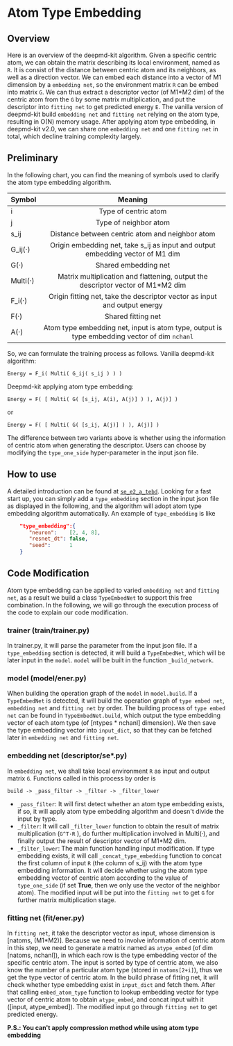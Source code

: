 # Atom Type Embedding
## Overview
Here is an overview of the deepmd-kit algorithm. Given a specific centric atom, we can obtain the matrix describing its local environment, named as `R`. It is consist of the distance between centric atom and its neighbors, as well as a direction vector. We can embed each distance into a vector of M1 dimension by a `embedding net`, so the environment matrix `R` can be embed into matrix `G`. We can thus extract a descriptor vector (of M1*M2 dim) of the centric atom from the `G` by some matrix multiplication, and put the descriptor into `fitting net` to get predicted energy `E`. The vanilla version of deepmd-kit build `embedding net` and `fitting net` relying on the atom type, resulting in O(N) memory usage. After applying atom type embedding, in deepmd-kit v2.0, we can share one `embedding net` and one `fitting net` in total, which decline training complexity largely. 

## Preliminary
In the following chart, you can find the meaning of symbols used to clarify the atom type embedding algorithm.

|Symbol| Meaning|
|---| :---:|
|i| Type of centric atom|
|j| Type of neighbor atom|
|s_ij| Distance between centric atom and neighbor atom|
|G_ij(·)| Origin embedding net, take s_ij as input and output embedding vector of M1 dim|
|G(·) | Shared embedding net|
|Multi(·) | Matrix multiplication and flattening, output the descriptor vector of M1*M2 dim|
|F_i(·) | Origin fitting net, take the descriptor vector as input and output energy|
|F(·) | Shared fitting net|
|A(·) | Atom type embedding net, input is atom type, output is type embedding vector of dim `nchanl`|

So, we can formulate the training process as follows.
Vanilla deepmd-kit algorithm:
```
Energy = F_i( Multi( G_ij( s_ij ) ) )
```
Deepmd-kit applying atom type embedding:
```
Energy = F( [ Multi( G( [s_ij, A(i), A(j)] ) ), A(j)] )
```
or 
```
Energy = F( [ Multi( G( [s_ij, A(j)] ) ), A(j)] )
```
The difference between two variants above is whether using the information of centric atom when generating the descriptor. Users can choose by modifying the `type_one_side` hyper-parameter in the input json file.

## How to use
A detailed introduction can be found at [`se_e2_a_tebd`](../train-se-e2-a-tebd.md). Looking for a fast start up, you can simply add a `type_embedding` section in the input json file as displayed in the following, and the algorithm will adopt atom type embedding algorithm automatically.
An example of `type_embedding` is like
```json
    "type_embedding":{
       "neuron":    [2, 4, 8],
       "resnet_dt": false,
       "seed":      1
    }
```


## Code Modification
Atom type embedding can be applied to varied `embedding net` and `fitting net`, as a result we build a class `TypeEmbedNet` to support this free combination. In the following, we will go through the execution process of the code to explain our code modification.

### trainer (train/trainer.py)
In trainer.py, it will parse the parameter from the input json file. If a `type_embedding` section is detected, it will build a `TypeEmbedNet`, which will be later input in the `model`. `model` will be built in the function `_build_network`.
### model (model/ener.py)
When building the operation graph of the `model` in `model.build`. If a `TypeEmbedNet` is detected, it will build the operation graph of `type embed net`, `embedding net` and `fitting net` by order. The building process of `type embed net` can be found in `TypeEmbedNet.build`, which output the type embedding vector of each atom type (of [ntypes * nchanl] dimension). We then save the type embedding vector into `input_dict`, so that they can be fetched later in `embedding net` and `fitting net`.
### embedding net (descriptor/se*.py)
In `embedding net`, we shall take local environment `R` as input and output matrix `G`. Functions called in this process by order is 
```
build -> _pass_filter -> _filter -> _filter_lower 
```
* `_pass_filter`: It will first detect whether an atom type embedding exists, if so, it will apply atom type embedding algorithm and doesn't divide the input by type.
* `_filter`: It will call `_filter_lower` function to obtain the result of matrix multiplication (`G^T·R` ), do further multiplication involved in Multi(·), and finally output the result of descriptor vector of M1*M2 dim.
* `_filter_lower`: The main function handling input modification. If type embedding exists, it will call `_concat_type_embedding` function to concat the first column of input `R` (the column of s_ij) with the atom type embedding information. It will decide whether using the atom type embedding vector of centric atom according to the value of `type_one_side` (if set **True**, then we only use the vector of the neighbor atom). The modified input will be put into the `fitting net` to get `G` for further matrix multiplication stage.

### fitting net (fit/ener.py)
In `fitting net`, it take the descriptor vector as input, whose dimension is [natoms, (M1*M2)]. Because we need to involve information of centric atom in this step, we need to generate a matrix named as `atype_embed` (of dim [natoms, nchanl]), in which each row is the type embedding vector of the specific centric atom. The input is sorted by type of centric atom, we also know the number of a particular atom type (stored in `natoms[2+i]`), thus we get the type vector of centric atom. In the build phrase of fitting net, it will check whether type embedding exist in `input_dict` and fetch them. After that calling `embed_atom_type` function to lookup embedding vector for type vector of centric atom to obtain `atype_embed`, and concat input with it ([input, atype_embed]). The modified input go through `fitting net` to get predicted energy.


**P.S.: You can't apply compression method while using atom type embedding**
